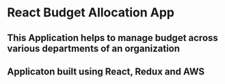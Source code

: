 # React Budget Allocation App
## This Application helps to manage budget across various departments of an organization
## Applicaton built using React, Redux and AWS